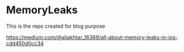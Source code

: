 # MemoryLeaks
This is the repo created for blog purpose 


https://medium.com/@aliakhtar_16369/all-about-memory-leaks-in-ios-cdd450d0cc34
